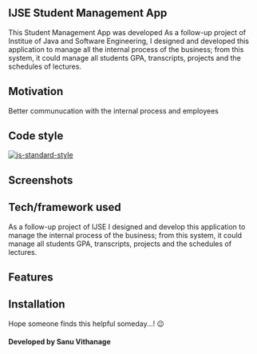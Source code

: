 ## IJSE Student Management App
This Student Management App was developed As a follow-up project of Institue of Java and Software Engineering, I designed and developed this application to manage all the internal process of the business; from this system, it could manage all students GPA, transcripts, projects and the schedules of lectures.

## Motivation
Better communucation with the internal process and employees

## Code style
[![js-standard-style](https://img.shields.io/azure-devops/coverage/swellaby/opensource/25.svg)](https://google.com)
 
## Screenshots


## Tech/framework used
As a follow-up project of IJSE I designed and develop this application to manage the internal
process of the business; from this system, it could manage all students GPA, transcripts, projects
and the schedules of lectures.

## Features


## Installation




Hope someone finds this helpful someday...! :wink:

#### Developed by Sanu Vithanage



